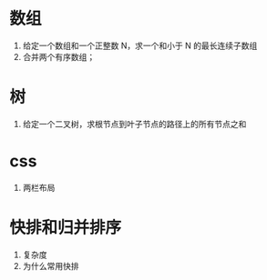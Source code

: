 # 数组

1. 给定一个数组和一个正整数 N，求一个和小于 N 的最长连续子数组
2. 合并两个有序数组；

# 树

1. 给定一个二叉树，求根节点到叶子节点的路径上的所有节点之和

# css

1. 两栏布局

# 快排和归并排序

1. 复杂度
2. 为什么常用快排
